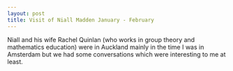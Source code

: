 ```yaml
---
layout: post
title: Visit of Niall Madden January - February
---
```


Niall and his wife Rachel Quinlan (who works in group theory and mathematics education)
were in Auckland mainly in the time I was in Amsterdam but we had some conversations
which were interesting to me at least. 
